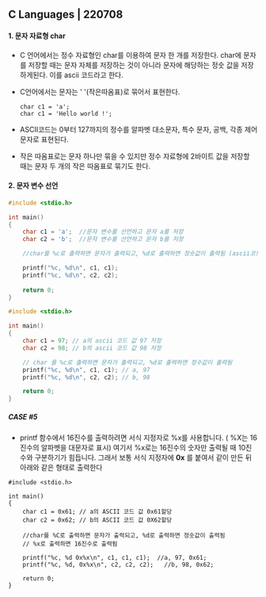 ## C Languages | 220708



#### 1. 문자 자료형 char

- C 언어에서는 정수 자료형인 char를 이용하여 문자 한 개를 저장한다. char에 문자를 저장할 때는 문자 자체를 저장하는 것이 아니라 문자에 해당하는 정숫 값을 저장하게된다. 이를 ascii 코드라고 한다.

- C언어에서는 문자는 ' '(작은따옴표)로 묶어서 표현한다.

  ```
  char c1 = 'a';
  char c1 = 'Hello world !';
  ```

- ASCII코드는 0부터 127까지의 정수를 알파벳 대소문자, 특수 문자, 공백, 각종 제어 문자로 표현된다.
- 작은 따옴표로는 문자 하나만 묶을 수 있지만 정수 자료형에 2바이트 값을 저장할 때는 문자 두 개의 작은 따옴표로 묶기도 한다.



#### 2. 문자 변수 선언

```c
#include <stdio.h>

int main()
{
	char c1 = 'a';	//문자 변수를 선언하고 문자 a를 저장
	char c2 = 'b';  //문자 변수를 선언하고 문자 b를 저장

	//char를 %c로 출력하면 문자가 출력되고, %d로 출력하면 정숫값이 출력됨 (ascii코드로 출력)

	printf("%c, %d\n", c1, c1);
	printf("%c, %d\n", c2, c2);
	
	return 0;
}
```



```c
#include <stdio.h>

int main()
{
	char c1 = 97; // a의 ascii 코드 값 97 저장
	char c2 = 98; // b의 ascii 코드 값 98 저장

	// char 를 %c로 출력하면 문자가 출력되고, %d로 출력하면 정수값이 출력됨
	printf("%c, %d\n", c1, c1); // a, 97
	printf("%c, %d\n", c2, c2); // b, 98

	return 0;
}
```



##### CASE #5

- printf 함수에서 16진수를 출력하려면 서식 지정자로 %x를 사용합니다. ( %X는 16 진수의 알파벳을 대문자로 표시)  여기서 %x로는 16진수의 숫자만 출력될 때 10진수와 구분하기가 힘듭니다. 그래서 보통 서식 지정자에 **0x** 를 붙여서 같이 만든 뒤 아래와 같은 형태로 출력한다

```
#include <stdio.h>

int main()
{
	char c1 = 0x61; // a의 ASCII 코드 값 0x61할당
	char c2 = 0x62; // b의 ASCII 코드 값 0X62할당

	//char를 %C로 출력하면 문자가 출력되고, %d로 출력하면 정숫값이 출력됨
	// %x로 출력하면 16진수로 출력됨

	printf("%c, %d 0x%x\n", c1, c1, c1);  //a, 97, 0x61;
	printf("%c, %d, 0x%x\n", c2, c2, c2);	//b, 98, 0x62;

	return 0;
}
```







